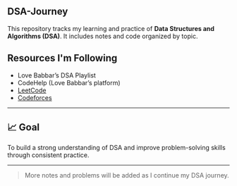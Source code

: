 ## DSA-Journey

This repository tracks my learning and practice of **Data Structures and Algorithms (DSA)**. It includes notes and code organized by topic.


## Resources I'm Following

- Love Babbar’s DSA Playlist
- CodeHelp (Love Babbar’s platform)
- [LeetCode](https://leetcode.com/)
- [Codeforces](https://codeforces.com/)

---

## 📈 Goal

To build a strong understanding of DSA and improve problem-solving skills through consistent practice.

---

> More notes and problems will be added as I continue my DSA journey.